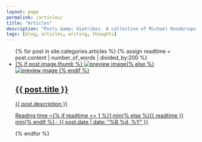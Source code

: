 ```yaml
---
layout: page
permalink: /articles/
title: "Articles"
description: "Posts &amp; diatribes. A collection of Michael Rose&rsquo;s thoughts, inspiration, mistakes, and other minutia."
tags: [blog, articles, writing, thoughts]
---
```


<ul class="post-index unstyled-list">
{% for post in site.categories.articles %}
{% assign readtime = post.content | number_of_words | divided_by:200 %}
	<li>
		<article itemscope itemtype="http://schema.org/Article">
			<a href="{{ site.url }}{{ post.url }}">
				<div class="list-image">
					{% if post.image.thumb %}
						<img src="{{ site.url }}/images/{{ post.image.thumb }}" class="preview" alt="preview image" itemprop="image">{% else %}<img src="{{ site.url }}/images/{{ site.logo }}" class="preview" alt="preview image" itemprop="image">
					{% endif %}
				</div><!-- /.list-image -->
				<div class="list-content">
					<h1 itemprop="name">{{ post.title }}</h1>
					<p itemprop="description">{{ post.description }}</p>
					<p class="entry-meta">
						<i class="fa fa-clock-o"></i> Reading time ~{% if readtime <= 1 %}1 min{% else %}{{ readtime }} min{% endif %} &#8901; <span class="entry-date date published"><time datetime="{{ post.date | date_to_xmlschema }}" itemprop="datePublished">{{ post.date | date: "%B %d, %Y" }}</time></span>
					</p><!-- /.entry-meta -->
				</div><!-- /.list-content -->
			</a>
		</article>
	</li>
{% endfor %}
</ul><!-- /.unstyled-list -->